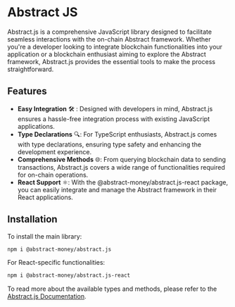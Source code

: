 # Abstract JS

Abstract.js is a comprehensive JavaScript library designed to facilitate seamless interactions with the on-chain
Abstract framework. Whether you're a developer looking to integrate blockchain functionalities into your application or
a blockchain enthusiast aiming to explore the Abstract framework, Abstract.js provides the essential tools to make the
process straightforward.

## Features

- **Easy Integration** 🛠️ : Designed with developers in mind, Abstract.js ensures a hassle-free integration process with
  existing JavaScript applications.
- **Type Declarations** 🔍: For TypeScript enthusiasts, Abstract.js comes with type declarations, ensuring type safety
  and enhancing the development experience.
- **Comprehensive Methods** 🌐: From querying blockchain data to sending transactions, Abstract.js covers a wide range of
  functionalities required for on-chain operations.
- **React Support** ⚛︎️: With the @abstract-money/abstract.js-react package, you can easily integrate and manage the
  Abstract framework in their React applications.

## Installation

To install the main library:

```bash
npm i @abstract-money/abstract.js
```

For React-specific functionalities:

```bash
npm i @abstract-money/abstract.js-react
```

To read more about the available types and methods, please refer to
the <a href="https://abstractjs.abstract.money/" target="_blank">Abstract.js Documentation</a>.
  